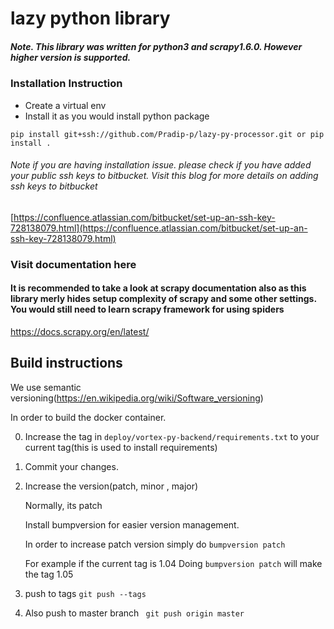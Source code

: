 
# lazy python library 

##### Note. This library was written for python3 and scrapy1.6.0. However higher version is supported.

### Installation Instruction
* Create a virtual env
* Install it as you would install python package
```
pip install git+ssh://github.com/Pradip-p/lazy-py-processor.git or pip install . 
```


###### Note if you are having installation issue. please check if you have added your public ssh keys to bitbucket. Visit this blog for more details on adding ssh keys to bitbucket
[https://confluence.atlassian.com/bitbucket/set-up-an-ssh-key-728138079.html](https://confluence.atlassian.com/bitbucket/set-up-an-ssh-key-728138079.html)

### Visit documentation here



#### It is recommended to take a look at scrapy documentation also as this library merly hides setup complexity of scrapy and some other settings. You would still need to learn scrapy framework for using spiders

https://docs.scrapy.org/en/latest/



## Build instructions





We use semantic versioning(https://en.wikipedia.org/wiki/Software_versioning)

In order to build the docker container.

0. Increase the tag in `deploy/vortex-py-backend/requirements.txt` to your current tag(this is used to install requirements)
1. Commit your changes.
2. Increase the version(patch, minor , major)

    Normally, its patch
    
    Install bumpversion for easier version management.
    
    In order to increase patch version simply do
    `bumpversion patch`
    
    For example if the current tag is 1.04
    Doing `bumpversion patch` will make the tag 1.05
    
3. push to tags
```git push --tags```

4. Also push to master branch
``` git push origin master```

